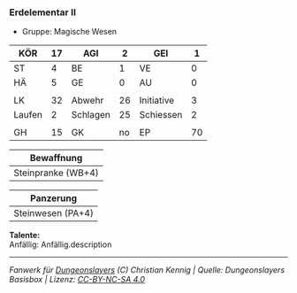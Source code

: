 ### Erdelementar II  
- Gruppe: Magische Wesen  

| KÖR | 17 | AGI | 2 | GEI | 1 |
| --- | --- | --- | --- | --- | --- |
| ST | 4 | BE | 1 | VE | 0 |
| HÄ | 5 | GE | 0 | AU | 0 |
|  |  |  |  |  |  |
| LK | 32 | Abwehr | 26 | Initiative | 3 |
| Laufen | 2 | Schlagen | 25 | Schiessen | 2 |
|  |  |  |  |  |  |
| GH | 15 | GK | no | EP | 70 |


| Bewaffnung |
| --- |
| Steinpranke (WB+4) |


| Panzerung |
| --- |
| Steinwesen (PA+4) |


**Talente:**  
Anfällig: Anfällig.description





___
*Fanwerk für [Dungeonslayers](https://www.dungeonslayers.net/) (C) Christian Kennig | Quelle: Dungeonslayers Basisbox | Lizenz: [CC-BY-NC-SA 4.0](https://creativecommons.org/licenses/by-nc-sa/4.0/deed.de)*